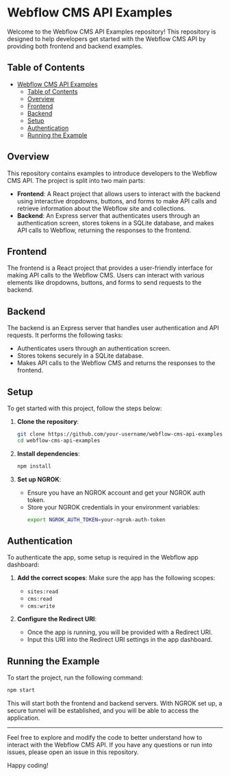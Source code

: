 # Webflow CMS API Examples

Welcome to the Webflow CMS API Examples repository! This repository is designed to help developers get started with the Webflow CMS API by providing both frontend and backend examples.

## Table of Contents

- [Webflow CMS API Examples](#webflow-cms-api-examples)
  - [Table of Contents](#table-of-contents)
  - [Overview](#overview)
  - [Frontend](#frontend)
  - [Backend](#backend)
  - [Setup](#setup)
  - [Authentication](#authentication)
  - [Running the Example](#running-the-example)

## Overview

This repository contains examples to introduce developers to the Webflow CMS API. The project is split into two main parts:

- **Frontend**: A React project that allows users to interact with the backend using interactive dropdowns, buttons, and forms to make API calls and retrieve information about the Webflow site and collections.
- **Backend**: An Express server that authenticates users through an authentication screen, stores tokens in a SQLite database, and makes API calls to Webflow, returning the responses to the frontend.

## Frontend

The frontend is a React project that provides a user-friendly interface for making API calls to the Webflow CMS. Users can interact with various elements like dropdowns, buttons, and forms to send requests to the backend.

## Backend

The backend is an Express server that handles user authentication and API requests. It performs the following tasks:

- Authenticates users through an authentication screen.
- Stores tokens securely in a SQLite database.
- Makes API calls to the Webflow CMS and returns the responses to the frontend.

## Setup

To get started with this project, follow the steps below:

1. **Clone the repository**:

   ```sh
   git clone https://github.com/your-username/webflow-cms-api-examples.git
   cd webflow-cms-api-examples
   ```

2. **Install dependencies**:

   ```sh
   npm install
   ```

3. **Set up NGROK**:
   - Ensure you have an NGROK account and get your NGROK auth token.
   - Store your NGROK credentials in your environment variables:
     ```sh
     export NGROK_AUTH_TOKEN=your-ngrok-auth-token
     ```

## Authentication

To authenticate the app, some setup is required in the Webflow app dashboard:

1. **Add the correct scopes**: Make sure the app has the following scopes:

   - `sites:read`
   - `cms:read`
   - `cms:write`

2. **Configure the Redirect URI**:
   - Once the app is running, you will be provided with a Redirect URI.
   - Input this URI into the Redirect URI settings in the app dashboard.

## Running the Example

To start the project, run the following command:

```sh
npm start
```

This will start both the frontend and backend servers. With NGROK set up, a secure tunnel will be established, and you will be able to access the application.

---

Feel free to explore and modify the code to better understand how to interact with the Webflow CMS API. If you have any questions or run into issues, please open an issue in this repository.

Happy coding!
